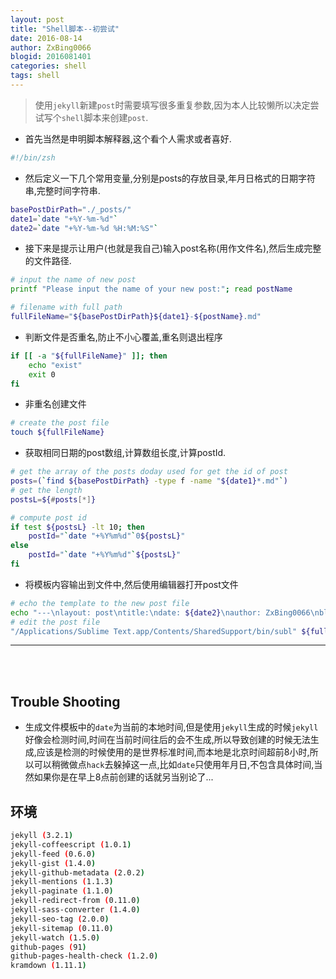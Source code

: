 ```yaml
---
layout: post
title: "Shell脚本--初尝试"
date: 2016-08-14
author: ZxBing0066
blogid: 2016081401
categories: shell
tags: shell
---
```


> 使用`jekyll`新建`post`时需要填写很多重复参数,因为本人比较懒所以决定尝试写个`shell`脚本来创建`post`.

* 首先当然是申明脚本解释器,这个看个人需求或者喜好.

```sh
#!/bin/zsh
```

* 然后定义一下几个常用变量,分别是posts的存放目录,年月日格式的日期字符串,完整时间字符串.

```sh
basePostDirPath="./_posts/"
date1=`date "+%Y-%m-%d"`
date2=`date "+%Y-%m-%d %H:%M:%S"`
```

* 接下来是提示让用户(也就是我自己)输入post名称(用作文件名),然后生成完整的文件路径.

```sh
# input the name of new post
printf "Please input the name of your new post:"; read postName

# filename with full path
fullFileName="${basePostDirPath}${date1}-${postName}.md"
```

* 判断文件是否重名,防止不小心覆盖,重名则退出程序

```sh
if [[ -a "${fullFileName}" ]]; then
    echo "exist"
    exit 0
fi
```

* 非重名创建文件

```sh
# create the post file
touch ${fullFileName}
```

* 获取相同日期的post数组,计算数组长度,计算postId.

```sh
# get the array of the posts doday used for get the id of post
posts=(`find ${basePostDirPath} -type f -name "${date1}*.md"`)
# get the length
postsL=${#posts[*]}

# compute post id
if test ${postsL} -lt 10; then
    postId="`date "+%Y%m%d"`0${postsL}"
else
    postId="`date "+%Y%m%d"`${postsL}"
fi
```

* 将模板内容输出到文件中,然后使用编辑器打开post文件

```sh
# echo the template to the new post file
echo "---\nlayout: post\ntitle:\ndate: ${date2}\nauthor: ZxBing0066\nblogid: ${postId}\ncategories: \ntags: \n---" > ${fullFileName}
# edit the post file
"/Applications/Sublime Text.app/Contents/SharedSupport/bin/subl" ${fullFileName}
```

-----------
<br/>
<br/>

## Trouble Shooting

* 生成文件模板中的`date`为当前的本地时间,但是使用`jekyll`生成的时候`jekyll`好像会检测时间,时间在当前时间往后的会不生成,所以导致创建的时候无法生成,应该是检测的时候使用的是世界标准时间,而本地是北京时间超前8小时,所以可以稍微做点`hack`去躲掉这一点,比如`date`只使用年月日,不包含具体时间,当然如果你是在早上8点前创建的话就另当别论了...

## 环境

```sh
jekyll (3.2.1)
jekyll-coffeescript (1.0.1)
jekyll-feed (0.6.0)
jekyll-gist (1.4.0)
jekyll-github-metadata (2.0.2)
jekyll-mentions (1.1.3)
jekyll-paginate (1.1.0)
jekyll-redirect-from (0.11.0)
jekyll-sass-converter (1.4.0)
jekyll-seo-tag (2.0.0)
jekyll-sitemap (0.11.0)
jekyll-watch (1.5.0)
github-pages (91)
github-pages-health-check (1.2.0)
kramdown (1.11.1)
```
